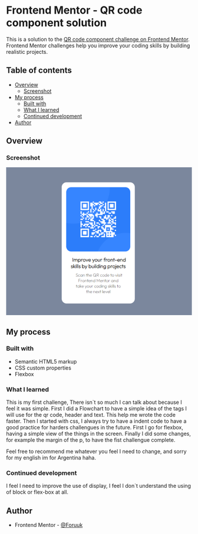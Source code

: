 # Frontend Mentor - QR code component solution

This is a solution to the [QR code component challenge on Frontend Mentor](https://www.frontendmentor.io/challenges/qr-code-component-iux_sIO_H). Frontend Mentor challenges help you improve your coding skills by building realistic projects.

## Table of contents

- [Overview](#overview)
  - [Screenshot](#screenshot)
- [My process](#my-process)
  - [Built with](#built-with)
  - [What I learned](#what-i-learned)
  - [Continued development](#continued-development)
- [Author](#author)

## Overview

### Screenshot

![](images/Final.PNG)

## My process

### Built with

- Semantic HTML5 markup
- CSS custom properties
- Flexbox

### What I learned

This is my first challenge, There isn`t so much I can talk about because I feel it was simple. First I did a Flowchart to have a simple idea of the tags I will use for the qr code, header and text. This help me wrote the code faster. Then I started with css, I always try to have a indent code to have a good practice for harders challengues in the future. First I go for flexbox, having a simple view of the things in the screen. Finally I did some changes, for example the margin of the p, to have the fist challengue complete.

Feel free to recommend me whatever you feel I need to change, and sorry for my english im for Argentina haha.

### Continued development

I feel I need to improve the use of display, I feel I don`t understand the using of block or flex-box at all.

## Author

- Frontend Mentor - [@Foruuk](https://www.frontendmentor.io/profile/Foruuk)
